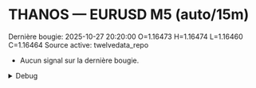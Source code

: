 # THANOS — EURUSD M5 (auto/15m)
Dernière bougie: 2025-10-27 20:20:00  O=1.16473  H=1.16474  L=1.16460  C=1.16464
Source active: twelvedata_repo

- Aucun signal sur la dernière bougie.

<details><summary>Debug</summary>

- TD_API_KEY manquant.

</details>
